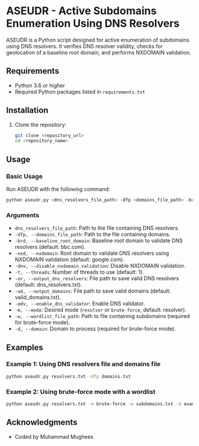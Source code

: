 # ASEUDR - Active Subdomains Enumeration Using DNS Resolvers

ASEUDR is a Python script designed for active enumeration of subdomains using DNS resolvers. It verifies DNS resolver validity, checks for geolocation of a baseline root domain, and performs NXDOMAIN validation.

## Requirements

- Python 3.6 or higher
- Required Python packages listed in `requirements.txt`

## Installation

1. Clone the repository:

   ```bash
   git clone <repository_url>
   cd <repository_name>
   ```

## Usage

### Basic Usage

Run ASEUDR with the following command:

```bash
python aseudr.py <dns_resolvers_file_path> -dfp <domains_file_path> -brd <baseline_root_domain> -nxd <nxdomain> [-dnv] [-t <threads>] [-or <output_dns_resolvers>] [-od <output_domains>] [-edv] [-m <mode>] [-w <wordlist_file_path>] [-d <domain>]
```

### Arguments

- `dns_resolvers_file_path`: Path to the file containing DNS resolvers.
- `-dfp, --domains_file_path`: Path to the file containing domains.
- `-brd, --baseline_root_domain`: Baseline root domain to validate DNS resolvers (default: bbc.com).
- `-nxd, --nxdomain`: Root domain to validate DNS resolvers using NXDOMAIN validation (default: google.com).
- `-dnv, --disable_nxdomain_validation`: Disable NXDOMAIN validation.
- `-t, --threads`: Number of threads to use (default: 1).
- `-or, --output_dns_resolvers`: File path to save valid DNS resolvers (default: dns_resolvers.txt).
- `-od, --output_domains`: File path to save valid domains (default: valid_domains.txt).
- `-edv, --enable_dns_validator`: Enable DNS validator.
- `-m, --mode`: Desired mode (`resolver` or `brute-force`, default: resolver).
- `-w, --wordlist_file_path`: Path to file containing subdomains (required for brute-force mode).
- `-d, --domain`: Domain to process (required for brute-force mode).

## Examples

### Example 1: Using DNS resolvers file and domains file

```bash
python aseudr.py resolvers.txt -dfp domains.txt
```

### Example 2: Using brute-force mode with a wordlist

```bash
python aseudr.py resolvers.txt -m brute-force -w subdomains.txt -d example.com
```

## Acknowledgments

- Coded by Muhammad Mughees
